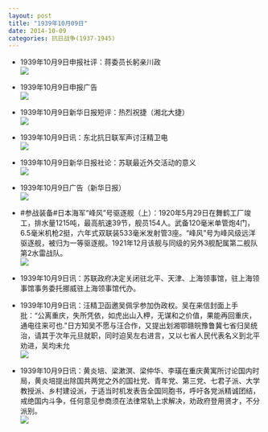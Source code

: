 ```yaml
---
layout: post
title: "1939年10月09日"
date: 2014-10-09
categories: 抗日战争(1937-1945)
---
```


<meta name="referrer" content="no-referrer" />

- 1939年10月9日申报社评：蒋委员长躬亲川政 <br/><img src="https://ww2.sinaimg.cn/large/aca367d8jw1el5a0t7z3bj20gk0yetm0.jpg" />

- 1939年10月9日申报广告 <br/><img src="https://ww4.sinaimg.cn/large/aca367d8jw1el58auw9azj20kv0gxtcf.jpg" />

- 1939年10月9日新华日报短评：热烈祝捷（湘北大捷） <br/><img src="https://ww4.sinaimg.cn/large/aca367d8jw1el55pjmbqlj20by0h4myt.jpg" />

- 1939年10月9日讯：东北抗日联军声讨汪精卫电 <br/><img src="https://ww1.sinaimg.cn/large/aca367d8jw1el4x1pviuzj206n0kvq42.jpg" />

- 1939年10月9日新华日报社论：苏联最近外交活动的意义 <br/><img src="https://ww1.sinaimg.cn/large/aca367d8jw1el4ru4jgztj21230h1teo.jpg" />

- 1939年10月9日广告（新华日报） <br/><img src="https://ww2.sinaimg.cn/large/aca367d8jw1el4q3r9k8oj209q0inta4.jpg" />

- #参战装备#日本海军“峰风”号驱逐舰（上）：1920年5月29日在舞鹤工厂竣工，排水量1215吨，最高航速39节，舰员154人。武备120毫米单管炮4门，6.5毫米机枪2挺，六年式双联装533毫米发射管3座。“峰风”号为峰风级远洋驱逐舰，被归为一等驱逐舰。1921年12月该舰与同级的另外3舰配属第二舰队第2水雷战队。 <br/><img src="https://ww4.sinaimg.cn/large/aca367d8jw1el4odg07n2j20m81ikwsa.jpg" />

- 1939年10月9日讯：苏联政府决定关闭驻北平、天津、上海领事馆，驻上海领事馆事务委托挪威驻上海领事馆代办。 

- 1939年10月9日讯：汪精卫函邀吴佩孚参加伪政权。吴在来信封面上手批：“公离重庆，失所凭依，如虎出山入柙，无谋和之价值，果能再回重庆，通电往来可也."日方知吴不愿与汪合作，又提出划湘鄂赣皖豫鲁冀七省归吴统治，请其于次年元旦就职，同时迫吴左右进言，又以七省人民代表名义到北平劝进，吴均未允 <br/><img src="https://ww2.sinaimg.cn/large/aca367d8jw1el4kw0ij5kj208c19n42t.jpg" />

- 1939年10月9日讯：黄炎培、梁漱溟、梁仲华、李璜在重庆黄寓所讨论国内时局，黄炎培提出除国共两党之外的国社党、青年党、第三党、七君子派、大学教授派、乡村建设派，于适当时机发表告全国同胞书，呼吁各党派精诚团结，戒绝国内斗争，任何意见参商须在法律常轨上求解决，劝政府登用贤才，不分派别。 <br/><img src="https://ww4.sinaimg.cn/large/aca367d8jw1el4j5v9y9ej206k08c3yf.jpg" />


